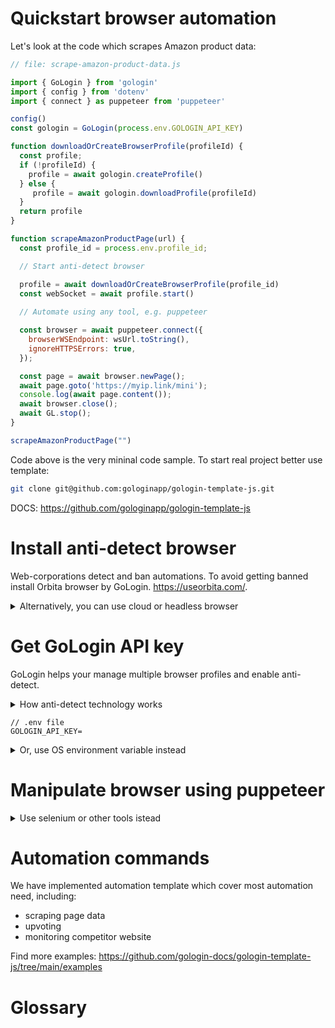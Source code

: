 # Quickstart browser automation

Let's look at the code which scrapes Amazon product data:

```javascript
// file: scrape-amazon-product-data.js

import { GoLogin } from 'gologin'
import { config } from 'dotenv'
import { connect } as puppeteer from 'puppeteer'

config()
const gologin = GoLogin(process.env.GOLOGIN_API_KEY)

function downloadOrCreateBrowserProfile(profileId) {
  const profile;
  if (!profileId) {
    profile = await gologin.createProfile()
  } else {
	 profile = await gologin.downloadProfile(profileId)
  }
  return profile
}

function scrapeAmazonProductPage(url) {
  const profile_id = process.env.profile_id; 

  // Start anti-detect browser

  profile = await downloadOrCreateBrowserProfile(profile_id)
  const webSocket = await profile.start()
  
  // Automate using any tool, e.g. puppeteer

  const browser = await puppeteer.connect({
    browserWSEndpoint: wsUrl.toString(),
    ignoreHTTPSErrors: true,
  });

  const page = await browser.newPage();
  await page.goto('https://myip.link/mini');
  console.log(await page.content());
  await browser.close();
  await GL.stop();
}

scrapeAmazonProductPage("")

```

Code above is the very mininal code sample. To start real project better use template:

```sh
git clone git@github.com:gologinapp/gologin-template-js.git
```
DOCS: https://github.com/gologinapp/gologin-template-js


# Install anti-detect browser

Web-corporations detect and ban automations.
To avoid getting banned install Orbita browser by GoLogin. https://useorbita.com/. 


<details>
  <summary>Alternatively, you can use cloud or headless browser</summary>
 
  # GoLogin cloud Orbita browser

  # GoLogin cloud headless browser

</details>


# Get GoLogin API key

GoLogin helps your manage multiple browser profiles and enable anti-detect.

<details>
  <summary>How anti-detect technology works</summary>

  ## How  deanonymization works

  ## How anonymization works

</details>


```properties
// .env file
GOLOGIN_API_KEY=
```

<details>
<summary>Or, use OS environment variable instead</summary>
```
GOLOGIN_API_KEY="12312312" node scrape-amazon-product-data.js
```
</details>


# Manipulate browser using puppeteer

<details>
  <summary>Use selenium or other tools istead</summary>

  Orbita is based on stardart web technologies. 
  You can pick any technology to implement automation.  

  # Selenium
  # Cypress
  # BrowserStack
  # Playwright

</details>


# Automation commands

We have implemented automation template which cover most automation need, including:
- scraping page data
- upvoting
- monitoring competitor website

Find more examples: https://github.com/gologin-docs/gologin-template-js/tree/main/examples  

# Glossary

